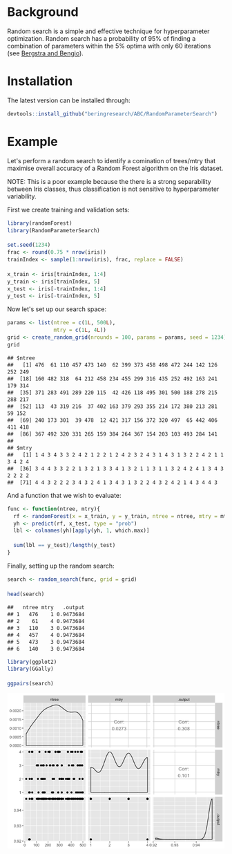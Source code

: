 Background
==========

Random search is a simple and effective technique for hyperparameter optimization. Random search has a probability of 95% of finding a combination of parameters within the 5% optima with only 60 iterations (see [Bergstra and Bengio](http://www.jmlr.org/papers/volume13/bergstra12a/bergstra12a.pdf)).

Installation
============

The latest version can be installed through:

``` r
devtools::install_github("beringresearch/ABC/RandomParameterSearch")
```

Example
=======

Let's perform a random search to identify a comination of trees/mtry that maximise overall accuracy of a Random Forest algorithm on the Iris dataset.

NOTE: This is a poor example because the there is a strong separability between Iris classes, thus classification is not sensitive to hyperparameter variability.

First we create training and validation sets:

``` r
library(randomForest)
library(RandomParameterSearch)

set.seed(1234)
frac <- round(0.75 * nrow(iris))
trainIndex <- sample(1:nrow(iris), frac, replace = FALSE)

x_train <- iris[trainIndex, 1:4]
y_train <- iris[trainIndex, 5]
x_test <- iris[-trainIndex, 1:4]
y_test <- iris[-trainIndex, 5]
```

Now let's set up our search space:

``` r
params <- list(ntree = c(1L, 500L),
               mtry = c(1L, 4L))
grid <- create_random_grid(nrounds = 100, params = params, seed = 1234)
grid
```

    ## $ntree
    ##   [1] 476  61 110 457 473 140  62 399 373 458 498 472 244 142 126 252 249
    ##  [18] 160 482 318  64 212 458 234 455 299 316 435 252 492 163 241 179 314
    ##  [35] 371 283 491 289 220 115  42 426 118 495 301 500 188 278 215 288 217
    ##  [52] 113  43 319 216  37 402 163 379 293 355 214 172 380 213 281  59 152
    ##  [69] 240 173 301  39 478  12 421 317 156 372 320 497  65 442 406 411 418
    ##  [86] 367 492 320 331 265 159 384 264 367 154 203 103 493 284 141
    ## 
    ## $mtry
    ##   [1] 1 4 3 4 3 3 2 4 2 1 2 2 1 2 4 2 3 2 4 3 1 4 3 1 3 2 2 4 2 1 1 3 4 2 4
    ##  [36] 3 4 4 3 3 2 2 1 3 2 1 3 3 4 1 3 2 1 1 3 1 1 3 2 4 2 4 1 3 4 3 2 2 2 2
    ##  [71] 4 4 3 2 2 2 3 4 3 2 4 1 3 4 3 1 3 2 2 4 3 2 4 2 1 4 3 4 4 3

And a function that we wish to evaluate:

``` r
func <- function(ntree, mtry){
  rf <- randomForest(x = x_train, y = y_train, ntree = ntree, mtry = mtry)
  yh <- predict(rf, x_test, type = "prob")
  lbl <- colnames(yh)[apply(yh, 1, which.max)]

  sum(lbl == y_test)/length(y_test)
}
```

Finally, setting up the random search:

``` r
search <- random_search(func, grid = grid)

head(search)
```

    ##   ntree mtry   .output
    ## 1   476    1 0.9473684
    ## 2    61    4 0.9473684
    ## 3   110    3 0.9473684
    ## 4   457    4 0.9473684
    ## 5   473    3 0.9473684
    ## 6   140    3 0.9473684

``` r
library(ggplot2)
library(GGally)

ggpairs(search)
```

![](README_files/figure-markdown_github/pairs-plot-1.png)
